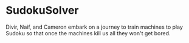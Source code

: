 SudokuSolver
============

Divir, Naif, and Cameron embark on a journey to train machines to play Sudoku so that once the machines kill us all they won't get bored.
